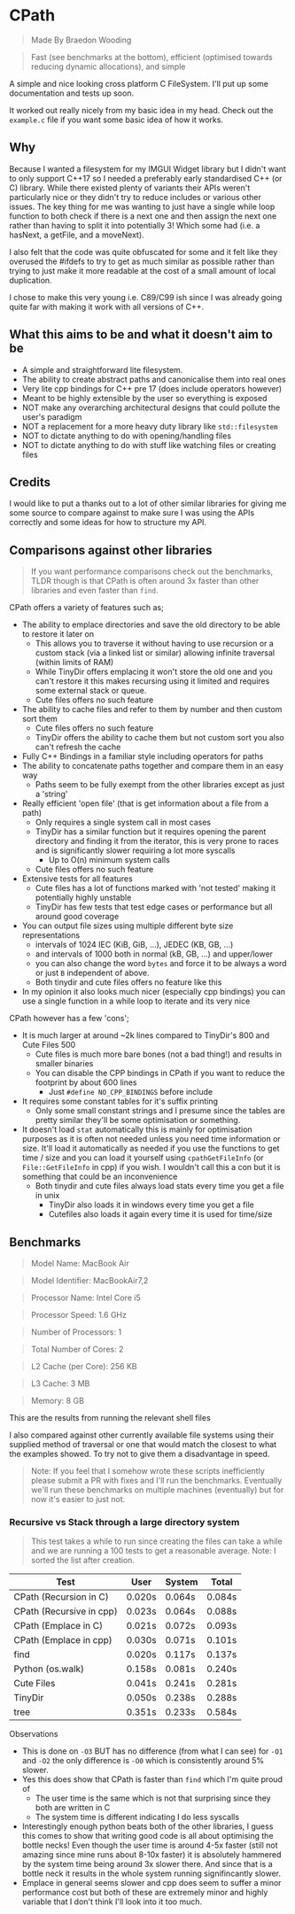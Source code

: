 # CPath

> Made By Braedon Wooding

> Fast (see benchmarks at the bottom), efficient (optimised towards reducing dynamic allocations), and simple

A simple and nice looking cross platform C FileSystem.  I'll put up some documentation and tests up soon.

It worked out really nicely from my basic idea in my head.  Check out the `example.c` file if you want some basic idea of how it works.

## Why

Because I wanted a filesystem for my IMGUI Widget library but I didn't want to only support C++17 so I needed a preferably early standardised C++ (or C) library.  While there existed plenty of variants their APIs weren't particularly nice or they didn't try to reduce includes or various other issues.  The key thing for me was wanting to just have a single while loop function to both check if there is a next one and then assign the next one rather than having to split it into potentially 3! Which some had (i.e. a hasNext, a getFile, and a moveNext).

I also felt that the code was quite obfuscated for some and it felt like they overused the #ifdefs to try to get as much similar as possible rather than trying to just make it more readable at the cost of a small amount of local duplication.

I chose to make this very young i.e. C89/C99 ish since I was already going quite far with making it work with all versions of C++.

## What this aims to be and what it doesn't aim to be

- A simple and straightforward lite filesystem.
- The ability to create abstract paths and canonicalise them into real ones
- Very lite cpp bindings for C++ pre 17 (does include operators however)
- Meant to be highly extensible by the user so everything is exposed
- NOT make any overarching architectural designs that could pollute the user's paradigm
- NOT a replacement for a more heavy duty library like `std::filesystem`
- NOT to dictate anything to do with opening/handling files
- NOT to dictate anything to do with stuff like watching files or creating files

## Credits

I would like to put a thanks out to a lot of other similar libraries for giving me some source to compare against to make sure I was using the APIs correctly and some ideas for how to structure my API.

## Comparisons against other libraries

> If you want performance comparisons check out the benchmarks, TLDR though is that CPath is often around 3x faster than other libraries and even faster than `find`.

CPath offers a variety of features such as;

- The ability to emplace directories and save the old directory to be able to restore it later on
  - This allows you to traverse it without having to use recursion or a custom stack (via a linked list or similar) allowing infinite traversal (within limits of RAM)
  - While TinyDir offers emplacing it won't store the old one and you can't restore it this makes recursing using it limited and requires some external stack or queue.
  - Cute files offers no such feature
- The ability to cache files and refer to them by number and then custom sort them
  - Cute files offers no such feature
  - TinyDir offers the ability to cache them but not custom sort you also can't refresh the cache
- Fully C++ Bindings in a familiar style including operators for paths
- The ability to concatenate paths together and compare them in an easy way
  - Paths seem to be fully exempt from the other libraries except as just a 'string'
- Really efficient 'open file' (that is get information about a file from a path)
  - Only requires a single system call in most cases
  - TinyDir has a similar function but it requires opening the parent directory and finding it from the iterator, this is very prone to races and is significantly slower requiring a lot more syscalls
    - Up to O(n) minimum system calls
  - Cute files offers no such feature
- Extensive tests for all features
  - Cute files has a lot of functions marked with 'not tested' making it potentially highly unstable
  - TinyDir has few tests that test edge cases or performance but all around good coverage
- You can output file sizes using multiple different byte size representations
  - intervals of 1024 IEC (KiB, GiB, ...), JEDEC (KB, GB, ...)
  - and intervals of 1000 both in normal (kB, GB, ...) and upper/lower
  - you can also change the word `bytes` and force it to be always a word or just `B` independent of above.
  - Both tinydir and cute files offers no feature like this
- In my opinion it also looks much nicer (especially cpp bindings) you can use a single function in a while loop to iterate and its very nice

CPath however has a few 'cons';

- It is much larger at around ~2k lines compared to TinyDir's 800 and Cute Files 500
  - Cute files is much more bare bones (not a bad thing!) and results in smaller binaries
  - You can disable the CPP bindings in CPath if you want to reduce the footprint by about 600 lines
    - Just `#define NO_CPP_BINDINGS` before include
- It requires some constant tables for it's suffix printing
  - Only some small constant strings and I presume since the tables are pretty similar they'll be some optimisation or something.
- It doesn't load `stat` automatically this is mainly for optimisation purposes as it is often not needed unless you need time information or size.  It'll load it automatically as needed if you use the functions to get time / size and you can load it yourself using `cpathGetFileInfo` (or `File::GetFileInfo` in cpp) if you wish.  I wouldn't call this a con but it is something that could be an inconvenience
  - Both tinydir and cute files always load stats every time you get a file in unix
    - TinyDir also loads it in windows every time you get a file
    - Cutefiles also loads it again every time it is used for time/size

## Benchmarks

> Model Name: MacBook Air

> Model Identifier: MacBookAir7,2

> Processor Name: Intel Core i5

> Processor Speed: 1.6 GHz

> Number of Processors: 1

> Total Number of Cores: 2

> L2 Cache (per Core): 256 KB

> L3 Cache: 3 MB

> Memory: 8 GB

This are the results from running the relevant shell files

I also compared against other currently available file systems using their supplied method of traversal or one that would match the closest to what the examples showed.  To try not to give them a disadvantage in speed.

> Note: If you feel that I somehow wrote these scripts inefficiently please submit a PR with fixes and I'll run the benchmarks.  Eventually we'll run these benchmarks on multiple machines (eventually) but for now it's easier to just not.

### Recursive vs Stack through a large directory system

> This test takes a while to run since creating the files can take a while and we are running a 100 tests to get a reasonable average.  Note: I sorted the list after creation.

| Test                     | User   | System | Total  |
| ------------------------ | ------ | ------ | ------ |
| CPath (Recursion in C)   | 0.020s | 0.064s | 0.084s |
| CPath (Recursive in cpp) | 0.023s | 0.064s | 0.088s |
| CPath (Emplace in C)     | 0.021s | 0.072s | 0.093s |
| CPath (Emplace in cpp)   | 0.030s | 0.071s | 0.101s |
| find                     | 0.020s | 0.117s | 0.137s |
| Python (os.walk)         | 0.158s | 0.081s | 0.240s |
| Cute Files               | 0.041s | 0.241s | 0.281s |
| TinyDir                  | 0.050s | 0.238s | 0.288s |
| tree                     | 0.351s | 0.233s | 0.584s |

Observations

- This is done on `-O3` BUT has no difference (from what I can see) for `-O1` and `-O2` the only difference is `-O0` which is consistently around 5% slower.
- Yes this does show that CPath is faster than `find` which I'm quite proud of
  - The user time is the same which is not that surprising since they both are written in C
  - The system time is different indicating I do less syscalls
- Interestingly enough python beats both of the other libraries, I guess this comes to show that writing good code is all about optimising the bottle necks!  Even though the user time is around 4-5x faster (still not amazing since mine runs about 8-10x faster) it is absolutely hammered by the system time being around 3x slower there.  And since that is a bottle neck it results in the whole system running signifincantly slower.
- Emplace in general seems slower and cpp does seem to suffer a minor performance cost but both of these are extremely minor and highly variable that I don't think I'll look into it too much.
